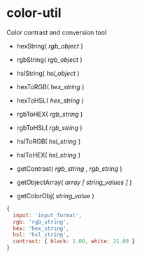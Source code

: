 # color-util
Color contrast and conversion tool


- hexString( *rgb_object* )
- rgbString( *rgb_object* )
- hslString( *hsl_object* )


- hexToRGB( *hex_string* )
- hexToHSL( *hex_string* )
- rgbToHEX( *rgb_string* )
- rgbToHSL( *rgb_string* )
- hslToRGB( *hsl_string* )
- hslToHEX( *hsl_string* )


- getContrast( *rgb_string* , *rgb_string* )

- getObjectArray( *array [ string_values ]* )

- getColorObj( *string_value* )

```javascript
{
  input: 'input_format',
  rgb: 'rgb_string',
  hex: 'hex_string',
  hsl: 'hsl_string',
  contrast: { black: 1.00, white: 21.00 }
}
```


